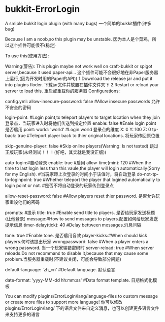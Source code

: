 # bukkit-ErrorLogin
A smiple bukkit login plugin (with many bugs) 一个简单的bukkit插件(许多bug)

Because I am a noob,so this plugin may be unstable. 因为本人是个菜鸡，所以这个插件可能很不(稳定)

To use this(使用方法):

Warning(警告): This plugin maybe not work well on craft-bukkit or spigot server,because it used paper-api... 
这个插件可能不会很好地在非Paper服务器上运行,(因为开发时用的Paper的API))
  1.Download the release jar and put it into plugins floder. 下载jar文件并放置在插件文件夹下
  2.Restart or reload your server to load this. 重启或重载你的服务器
  Configurations:
  
config.yml:
allow-insecure-password: false #Allow insecure passwords 允许不安全的密码 

login-point: #Login point,to teleport players to target location when they join 登录点，当玩家进入时将他们传送到指定位置
  enable: false #Enale login point 是否启用
  point:
    world: 'world' #Login world 登录点的维度
    X: 0
    Y: 100
    Z: 0
  tp-back: true #Teleport player back to thier original locations. 将玩家传回原位置
  
skip-genuine-player: false #Skip online players(Warning: Is not tested) 跳过正版玩家(未经测试！！！(好吧，其实就是我没正版))

auto-login:#自动登录
  enable: true #启用
  allow-time(min): 120 #When the time to last login less than this vaule,the player will login automatically(Sorry for my English).
                       #当玩家距上次登录的时间小于该值时，将自动登录
  do-not-tp-to-loginpoint: true #Whether teleport the player that logined automatically to login point or not. 
                                #是否不将自动登录的玩家传到登录点
  
allow-reset-password: false #Allow players reset thier password. 是否允许玩家重设他们的密码

prompts: #提示
  title: true #Enable send title to players. 是否给玩家发送标题(让他登录)
  message:#How to send messages to players.配置如何给玩家发送提示信息
    timer-delay(tick): 40 #Delay bettween messages.消息间隔
    
tone: true #Enable tone. 是否启用音效
player-kicks:#When should kick players.何时该提出玩家
  wrongpassword: false #When a player enters a wrong password. 当一个玩家输错密码时
  server-reload: true #When server reloads.Do not recommand to disable it,because that may cause some problem.当服务器重载时(不建议关闭，可能会导致部分问题)

default-language: 'zh_cn' #Default language. 默认语言

date-format: 'yyyy-MM-dd hh:mm:ss' #Data format template. 日期格式化模板






You can modify plugins/ErrorLogin/lang/language-files to custom message or create more files to support more language!
你可以修改plugins/ErrorLogin/lang/ 下的语言文件来自定义消息，也可以创建更多语言文件来支持更多的语言
